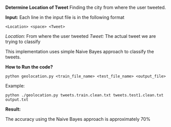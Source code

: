 **Determine Location of Tweet**
Finding the city from where the user tweeted.

**Input:** 
    Each line in the input file is in the following format

    <Location> <space> <Tweet>

*Location:* From where the user tweeted
*Tweet:* The actual tweet we are trying to classify

This implementation uses simple Naive Bayes approach to classify the tweets.

**How to Run the code?**

    python geolocation.py <train_file_name> <test_file_name> <output_file>

Example:

    python ./geolocation.py tweets.train.clean.txt tweets.test1.clean.txt output.txt

**Result:**

The accuracy using the Naive Bayes approach is approximately 70%
